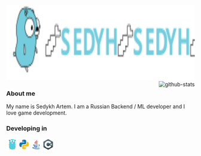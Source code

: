 <img width="100%" height="200" src="https://github.com/sedyh/sedyh/blob/main/gopher-running-profile.svg" alt="gopher-running">

<img align="right" src="https://github-readme-stats.vercel.app/api?username=sedyh&show_icons=true&border_radius=10&theme=tokyonight&bg_color=35,101a1f,101a1f,15222a,1f313f" alt="github-stats">

### About me

My name is Sedykh Artem. I am a Russian Backend / ML developer and I love game development.

### Developing in

<img src="https://github.com/sedyh/sedyh/blob/main/go.svg" alt="go" width="32" height="32"/><img src="https://github.com/sedyh/sedyh/blob/main/python.svg" alt="python" width="32" height="32"/><img src="https://github.com/sedyh/sedyh/blob/main/java.svg" alt="java" width="32" height="32"/><img src="https://github.com/sedyh/sedyh/blob/main/c%23.svg" alt="c#" width="32" height="32"/>


<!--
![Stats](https://github-readme-stats.vercel.app/api?username=sedyh&show_icons=true&border_radius=10&theme=tokyonight&bg_color=35,101a1f,101a1f,15222a,1f313f)
-->

<!---
![Stats](https://github-readme-stats.vercel.app/api?username=sedyh&show_icons=true&text_color=&icon_color=ffffff&bg_color=35,101a1f,101a1f,15222a,1f313f&theme=dark)
-->
